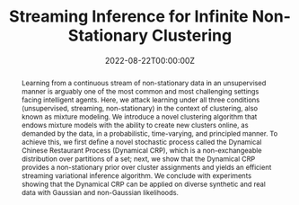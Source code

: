 ---
title: "Streaming Inference for Infinite Non-Stationary Clustering"
authors:
- Rylan Schaeffer
- admin
- Yilun Du
- Scott Linderman
- Ila Rani Fiete
date: "2022-08-22T00:00:00Z"
doi: ""

# Schedule page publish date (NOT publication's date).
publishDate: "2017-01-01T00:00:00Z"

# Publication type.
# Legend: 0 = Uncategorized; 1 = Conference paper; 2 = Journal article;
# 3 = Preprint / Working Paper; 4 = Report; 5 = Book; 6 = Book section;
# 7 = Thesis; 8 = Patent
publication_types: ["1"]

# Publication name and optional abbreviated publication name.
publication: "*ICLR Workshop on Agent Learning in Open-Endedness & Conference on Lifelong Learning Agents*"
publication_short: "*ICLR Workshop on Agent Learning in Open-Endedness & Conference on Lifelong Learning Agents*"

abstract: "Learning from a continuous stream of non-stationary data in an unsupervised manner is arguably one of the most common and most challenging settings facing intelligent agents. Here, we attack learning under all three conditions (unsupervised, streaming, non-stationary) in the context of clustering, also known as mixture modeling. We introduce a novel clustering algorithm that endows mixture models with the ability to create new clusters online, as demanded by the data, in a probabilistic, time-varying, and principled manner. To achieve this, we first define a novel stochastic process called the Dynamical Chinese Restaurant Process (Dynamical CRP), which is a non-exchangeable distribution over partitions of a set; next, we show that the Dynamical CRP provides a non-stationary prior over cluster assignments and yields an efficient streaming variational inference algorithm. We conclude with experiments showing that the Dynamical CRP can be applied on diverse synthetic and real data with Gaussian and non-Gaussian likelihoods."

# Summary. An optional shortened abstract.
summary: 'We define the Dynamical Chinese Restaurant Process (Dynamical CRP), a novel stochastic process that provides a non-stationary prior over cluster assignments and yields an efficient streaming variational inference algorithm. Experiments show the Dynamical CRP can be applied on diverse synthetic and real data with Gaussian and non-Gaussian likelihoods.'


#tags:
#- Bayesian nonparametrics
#- Streaming inference
featured: false

# Optional external URL for project (replaces project detail page).
external_link: 'https://proceedings.mlr.press/v199/schaeffer22a.html'

links:
- name: Abstract
  text: test
  # url: http://example.org
url_pdf: 'https://proceedings.mlr.press/v199/schaeffer22a/schaeffer22a.pdf'
url_code: ''
url_dataset: ''
url_poster: 'https://github.com/pybeebee/phd-website-2/tree/main/content/publication-old/22-Clustering/poster.pdf'
url_project: ''
url_slides: ''
url_source: ''
url_video: ''

# Featured image
# To use, add an image named `featured.jpg/png` to your page's folder. 
image:
  caption: ''
  focal_point: ""
  preview_only: false

# Associated Projects (optional).
#   Associate this publication with one or more of your projects.
#   Simply enter your project's folder or file name without extension.
#   E.g. `internal-project` references `content/project/internal-project/index.md`.
#   Otherwise, set `projects: []`.
#projects:
#- internal-project

# Slides (optional).
#   Associate this publication with Markdown slides.
#   Simply enter your slide deck's filename without extension.
#   E.g. `slides: "example"` references `content/slides/example/index.md`.
#   Otherwise, set `slides: ""`.
slides: ""
---